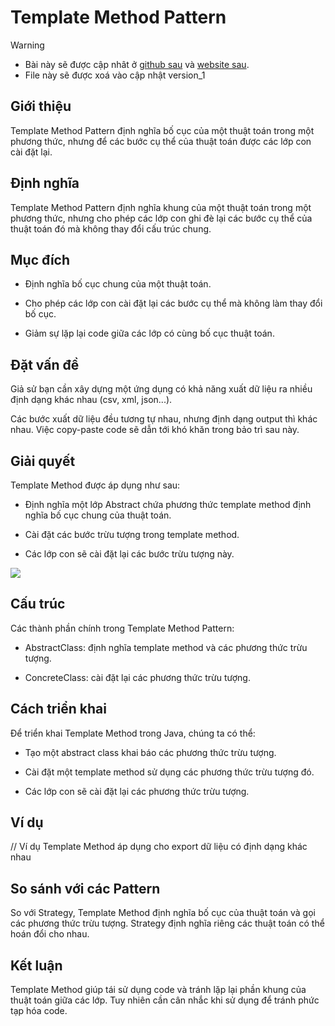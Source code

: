 # Template Method Pattern

> [!WARNING]
> * Bài này sẽ được cập nhât ở [github sau](https://github.com/nguyenphuc22/Design-Patterns/blob/main/Writerside/topics/Template-Method.md) và [website sau](https://nguyenphuc22.github.io/Design-Patterns/template-method.html).
> * File này sẽ được xoá vào cập nhật version_1


## Giới thiệu

Template Method Pattern định nghĩa bố cục của một thuật toán trong một phương thức, nhưng để các bước cụ thể của thuật toán được các lớp con cài đặt lại.

## Định nghĩa

Template Method Pattern định nghĩa khung của một thuật toán trong một phương thức, nhưng cho phép các lớp con ghi đè lại các bước cụ thể của thuật toán đó mà không thay đổi cấu trúc chung.

## Mục đích

- Định nghĩa bố cục chung của một thuật toán.

- Cho phép các lớp con cài đặt lại các bước cụ thể mà không làm thay đổi bố cục.

- Giảm sự lặp lại code giữa các lớp có cùng bố cục thuật toán.

## Đặt vấn đề

Giả sử bạn cần xây dựng một ứng dụng có khả năng xuất dữ liệu ra nhiều định dạng khác nhau (csv, xml, json...).

Các bước xuất dữ liệu đều tương tự nhau, nhưng định dạng output thì khác nhau. Việc copy-paste code sẽ dẫn tới khó khăn trong bảo trì sau này.

## Giải quyết

Template Method được áp dụng như sau:

- Định nghĩa một lớp Abstract chứa phương thức template method định nghĩa bố cục chung của thuật toán.

- Cài đặt các bước trừu tượng trong template method.

- Các lớp con sẽ cài đặt lại các bước trừu tượng này.

![](https://refactoring.guru/images/patterns/diagrams/template-method/structure.png)

## Cấu trúc

Các thành phần chính trong Template Method Pattern:

- AbstractClass: định nghĩa template method và các phương thức trừu tượng.

- ConcreteClass: cài đặt lại các phương thức trừu tượng.

## Cách triển khai

Để triển khai Template Method trong Java, chúng ta có thể:

- Tạo một abstract class khai báo các phương thức trừu tượng.

- Cài đặt một template method sử dụng các phương thức trừu tượng đó.

- Các lớp con sẽ cài đặt lại các phương thức trừu tượng.

## Ví dụ

// Ví dụ Template Method áp dụng cho export dữ liệu có định dạng khác nhau

## So sánh với các Pattern

So với Strategy, Template Method định nghĩa bố cục của thuật toán và gọi các phương thức trừu tượng. Strategy định nghĩa riêng các thuật toán có thể hoán đổi cho nhau.

## Kết luận

Template Method giúp tái sử dụng code và tránh lặp lại phần khung của thuật toán giữa các lớp. Tuy nhiên cần cân nhắc khi sử dụng để tránh phức tạp hóa code.